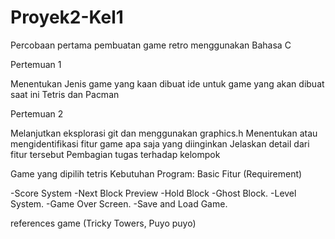 # Proyek2-Kel1
Percobaan pertama pembuatan game retro menggunakan Bahasa C

Pertemuan 1

Menentukan Jenis game yang kaan dibuat
ide untuk game yang akan dibuat saat ini Tetris dan Pacman

Pertemuan 2

Melanjutkan eksplorasi git dan menggunakan graphics.h Menentukan atau mengidentifikasi fitur game apa saja yang diinginkan Jelaskan detail dari fitur tersebut Pembagian tugas terhadap kelompok

Game yang dipilih tetris Kebutuhan Program: Basic Fitur (Requirement)

-Score System
-Next Block Preview
-Hold Block
-Ghost Block.
-Level System.
-Game Over Screen.
-Save and Load Game.

references game (Tricky Towers, Puyo puyo)
